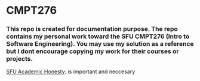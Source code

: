# CMPT276
<h3>This repo is created for documentation purpose. The repo contains my personal work toward the SFU CMPT276 (Intro to Software Engineering). You may use my solution as a reference but I dont encourage copying my work for their courses or projects.</h3>

<p><a href="https://www.sfu.ca/students/academicintegrity.html"> SFU Academic Honesty</a>: is important and neccesary</p>
<br/>
